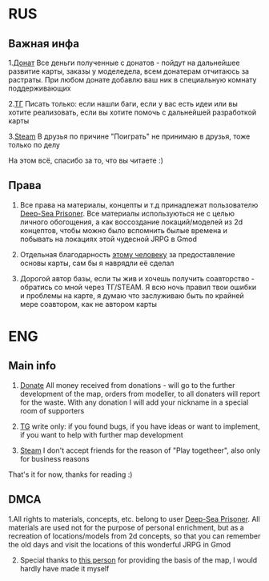 # RUS

## Важная инфа
1.[Донат](https://www.donationalerts.com/r/aiaramitgmod) Все деньги полученные с донатов - пойдут на дальнейшее развитие карты, заказы у моделедела, всем донатерам отчитаюсь за растраты. При любом донате добавлю ваш ник в специальную комнату поддерживающих

2.[ТГ](https://t.me/aiaramit) Писать только: если нашли баги, если у вас есть идеи или вы хотите реализовать, если вы хотите помочь с дальнейшей разработкой карты

3.[Steam](https://steamcommunity.com/id/Aiaramit/) В друзья по причине "Поиграть" не принимаю в друзья, тоже только по делу

На этом всё, спасибо за то, что вы читаете :)

## Права
1. Все права на материалы, концепты и т.д принадлежат пользователю [Deep-Sea Prisoner](http://funamusea.com/about.html). Все материалы используються не с целью личного обогощения, а как воссоздание локаций/моделей из 2d концептов, чтобы можно было вспомнить былые времена и побывать на локациях этой чудесной JRPG в Gmod
   
3. Отдельная благодарность [этому человеку](https://steamcommunity.com/profiles/76561198959767048) за предоставление основы карты, сам бы я наврядли её сделал
   
5. Дорогой автор базы, если ты жив и хочешь получить соавторство - обратись со мной через ТГ/STEAM. Я всю ночь правил твои ошибки и проблемы на карте, я думаю что заслуживаю быть по крайней мере соавтором, как не автором карты

# ENG

## Main info
1. [Donate](https://steamcommunity.com/tradeoffer/new/?partner=313573661&token=QBvXLfDk) All money received from donations - will go to the further development of the map, orders from modeller, to all donaters will report for the waste. With any donation I will add your nickname in a special room of supporters

2. [TG](https://t.me/aiaramit) write only: if you found bugs, if you have ideas or want to implement, if you want to help with further map development

3. [Steam](https://steamcommunity.com/id/Aiaramit/) I don't accept friends for the reason of "Play togetheer", also only for business reasons

That's it for now, thanks for reading :)

## DMCA
1.All rights to materials, concepts, etc. belong to user [Deep-Sea Prisoner](http://funamusea.com/about.html). All materials are used not for the purpose of personal enrichment, but as a recreation of locations/models from 2d concepts, so that you can remember the old days and visit the locations of this wonderful JRPG in Gmod

2. Special thanks to [this person](https://steamcommunity.com/profiles/76561198959767048) for providing the basis of the map, I would hardly have made it myself
